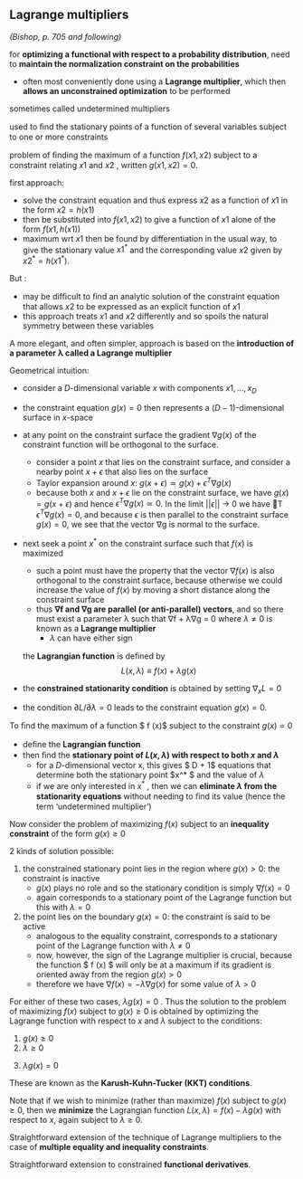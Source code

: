 ## Lagrange multipliers

*(Bishop, p. 705 and following)*

for **optimizing a functional with respect to a probability distribution**, need to **maintain the normalization constraint on the probabilities**

- often most conveniently done using a **Lagrange multiplier**, which then **allows an unconstrained optimization** to be performed

sometimes called undetermined multipliers

used to ﬁnd the stationary points of a function of several variables subject to one or more constraints

problem of ﬁnding the maximum of a function $f (x1 , x2 )$ subject to a constraint relating $x 1$ and $x 2$ , written $g(x 1 , x 2 ) = 0$.

first approach:

- solve the constraint equation and thus express $x2$ as a function of $x1$ in the form $x2 = h(x1)$ 
- then be substituted into $f (x1 , x 2 )$ to give a function of $x 1$ alone of the form $f (x 1 , h(x 1 ))$
- maximum wrt $x 1$  then be found by differentiation in the usual way, to give the stationary value $x  1^*$ and the corresponding value $x 2$ given by $x2^* = h(x1^*  )$.

But :

- may be difﬁcult to ﬁnd an analytic solution of the constraint equation that allows $x 2$ to be expressed as an explicit function of $x 1$
- this approach treats $x 1$ and $x 2$ differently and so spoils the natural symmetry between these variables

A more elegant, and often simpler, approach is based on the **introduction of a parameter λ called a Lagrange multiplier**

Geometrical intuition:

- consider a $D$-dimensional variable $x$ with components $x 1 , . . . , x _{D}$ 
- the constraint equation $g(x) = 0$ then represents a $(D−1)$-dimensional surface in $x$-space
- at any point on the constraint surface the gradient ∇$g(x)$ of the constraint function will be orthogonal to the surface. 
  - consider a point $x$ that lies on the constraint surface, and consider a nearby point $x + \epsilon$ that also lies on the surface
  - Taylor expansion around $x$: $g(x + \epsilon) \simeq g(x) + \epsilon^{T}∇g(x)$
  - because both $x$ and $x + \epsilon$ lie on the constraint surface, we have $g(x) = g(x + \epsilon)$ and hence $\epsilon^{T}∇g(x) \simeq 0$. In the limit $||\epsilon||$ → 0 we have   T $\epsilon^{T}∇g(x) = 0$, and because $\epsilon$ is then parallel to the constraint surface $g(x) = 0$, we see that the vector ∇g is normal to the surface.

- next seek a point $x^*$ on the constraint surface such that $f (x)$ is maximized

  - such a point must have the property that the vector ∇$f (x)$ is also orthogonal to the constraint surface, because otherwise we could increase
    the value of $f (x)$ by moving a short distance along the constraint surface
  - thus **∇f and ∇g are parallel (or anti-parallel) vectors**, and so there must exist a parameter λ such that
    ∇f + λ∇g = 0 where $λ \neq  0$ is known as a **Lagrange multiplier**
    - $λ$ can have either sign

  

  the **Lagrangian function** is deﬁned by
  $$
  L(x, λ) ≡ f (x) + λg(x)
  $$

- the **constrained stationarity condition** is obtained by setting $∇_{ x} L = 0$

- the condition $∂L/∂λ = 0$ leads to the constraint equation $g(x) = 0$.



To ﬁnd the maximum of a function $ f (x)$ subject to the constraint $g(x) = 0$

- deﬁne the **Lagrangian function**
- then ﬁnd the **stationary point of $L(x, λ)$ with respect to both $x$ and $λ$**
  - for a $D$-dimensional vector x, this gives $ D + 1$ equations that determine both the stationary point $x^* $ and the value of $λ$
  - if we are only interested in $x^*$ , then we can **eliminate $λ$ from the stationarity equations** without needing to ﬁnd its value (hence the term ‘undetermined multiplier’)



Now consider the problem of maximizing $f (x)$ subject to an **inequality constraint** of the form $g(x) \geq 0$

2 kinds of solution possible:

1. the constrained stationary point lies in the region where $g(x) > 0$: the constraint is inactive
   - $g(x)$ plays no role and so the stationary condition is simply $∇f (x) = 0$
   - again corresponds to a stationary point of the Lagrange function but this with $λ = 0$
2. the point lies on the boundary $g(x) = 0$:  the constraint is said to be active
   - analogous to the equality constraint, corresponds to a stationary point of the Lagrange
     function with $λ \ne 0$
   - now, however, the sign of the Lagrange multiplier is crucial, because the function $ f (x) $ will only be at a maximum if its gradient is oriented away from the region $g(x) > 0$
   - therefore we have $∇f (x) = −λ∇g(x)$ for some value of $λ > 0$

For either of these two cases, $λg(x) = 0$ . Thus the solution to the problem of maximizing $f (x)$ subject to $g(x) \ge 0$ is obtained by optimizing the Lagrange function with respect to $x$ and $λ$ subject to the conditions:

1) $g(x) \ge 0$
2) $λ \ge 0$

3. $λg(x) = 0$

These are known as the **Karush-Kuhn-Tucker (KKT) conditions**.

Note that if we wish to minimize (rather than maximize) $f (x)$ subject to  $g(x) \ge 0$, then we **minimize** the Lagrangian function $L(x, λ) = f (x) − λg(x)$ with respect to $x$, again subject to $λ \ge 0$.



Straightforward extension of  the technique of Lagrange multipliers to the case of **multiple equality and inequality constraints**.

Straightforward extension to constrained **functional derivatives**.


